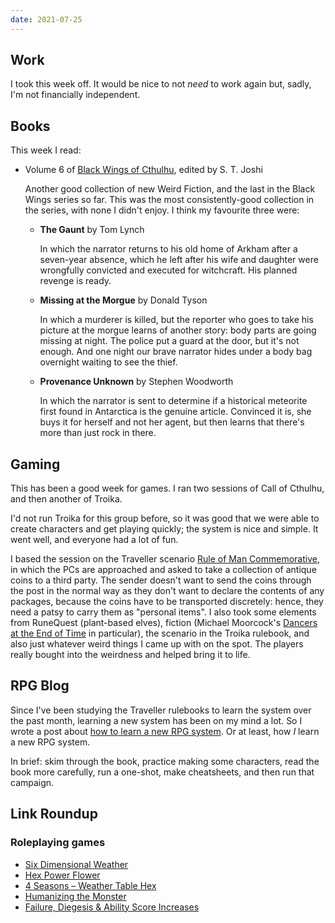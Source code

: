 ```yaml
---
date: 2021-07-25
---
```


## Work

I took this week off.  It would be nice to not *need* to work again
but, sadly, I'm not financially independent.


## Books

This week I read:

- Volume 6 of [Black Wings of Cthulhu][], edited by S. T. Joshi

  Another good collection of new Weird Fiction, and the last in the
  Black Wings series so far.  This was the most consistently-good
  collection in the series, with none I didn't enjoy.  I think my
  favourite three were:

  - **The Gaunt** by Tom Lynch

    In which the narrator returns to his old home of Arkham after a
    seven-year absence, which he left after his wife and daughter were
    wrongfully convicted and executed for witchcraft.  His planned
    revenge is ready.

  - **Missing at the Morgue** by Donald Tyson

    In which a murderer is killed, but the reporter who goes to take
    his picture at the morgue learns of another story: body parts are
    going missing at night.  The police put a guard at the door, but
    it's not enough.  And one night our brave narrator hides under a
    body bag overnight waiting to see the thief.

  - **Provenance Unknown** by Stephen Woodworth

    In which the narrator is sent to determine if a historical
    meteorite first found in Antarctica is the genuine article.
    Convinced it is, she buys it for herself and not her agent, but
    then learns that there's more than just rock in there.

[Black Wings of Cthulhu]: https://www.goodreads.com/book/show/39912887-black-wings-of-cthulhu


## Gaming

This has been a good week for games.  I ran two sessions of Call of
Cthulhu, and then another of Troika.

I'd not run Troika for this group before, so it was good that we were
able to create characters and get playing quickly; the system is nice
and simple.  It went well, and everyone had a lot of fun.

I based the session on the Traveller scenario [Rule of Man
Commemorative][], in which the PCs are approached and asked to take a
collection of antique coins to a third party.  The sender doesn't want
to send the coins through the post in the normal way as they don't
want to declare the contents of any packages, because the coins have
to be transported discretely: hence, they need a patsy to carry them
as "personal items".  I also took some elements from RuneQuest
(plant-based elves), fiction (Michael Moorcock's [Dancers at the End
of Time][] in particular), the scenario in the Troika rulebook, and
also just whatever weird things I came up with on the spot.  The
players really bought into the weirdness and helped bring it to life.

[Rule of Man Commemorative]: https://www.youtube.com/watch?v=LEOjVNkL8iI
[Dancers at the End of Time]: https://en.wikipedia.org/wiki/The_Dancers_at_the_End_of_Time


## RPG Blog

Since I've been studying the Traveller rulebooks to learn the system
over the past month, learning a new system has been on my mind a lot.
So I wrote a post about [how to learn a new RPG system][].  Or at
least, how *I* learn a new RPG system.

In brief: skim through the book, practice making some characters, read
the book more carefully, run a one-shot, make cheatsheets, and then
run that campaign.

[how to learn a new RPG system]: https://www.lookwhattheshoggothdraggedin.com/post/how-to-learn-a-new-system.html


## Link Roundup

### Roleplaying games

- [Six Dimensional Weather](https://whatwouldconando.blogspot.com/2017/04/five-dimensional-weather.html)
- [Hex Power Flower](https://goblinshenchman.wordpress.com/hex-power-flower/)
- [4 Seasons – Weather Table Hex](https://korbohned.de/product/4-seasons-weather-table/)
- [Humanizing the Monster](https://glassbirdgames.blogspot.com/2021/06/humanizing-monster.html)
- [Failure, Diegesis & Ability Score Increases](https://www.prismaticwasteland.com/blog/failure-diegesis-ability-score-increases)
